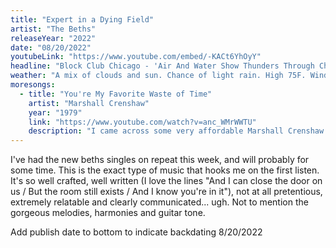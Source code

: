 ```yaml
---
title: "Expert in a Dying Field"
artist: "The Beths"
releaseYear: "2022"
date: "08/20/2022"
youtubeLink: "https://www.youtube.com/embed/-KACt6YhOyY"
headline: "Block Club Chicago - 'Air And Water Show Thunders Through Chicago’s Skies In Full Force Despite Weekend Weather'"
weather: "A mix of clouds and sun. Chance of light rain. High 75F. Winds S at 7 to 12 mph."
moresongs:
  - title: "You're My Favorite Waste of Time"
    artist: "Marshall Crenshaw"
    year: "1979"
    link: "https://www.youtube.com/watch?v=anc_WMrWWTU"
    description: "I came across some very affordable Marshall Crenshaw records while crate diving this weekend at Rattleback Records in Andersonville. The guy is a master melody craftsman, and this is one of his best tunes that always gets stuck in my head. Also, I have to brag because the cashier at the record store compliemented my find 🏆."
---
```


I've had the new beths singles on repeat this week, and will probably for some time. This is the exact type of music that hooks me on the first listen. It's so well crafted, well written (I love the lines "And I can close the door on us / But the room still exists /
And I know you're in it"), not at all pretentious, extremely relatable and clearly communicated... ugh. Not to mention the gorgeous melodies, harmonies and guitar tone.

Add publish date to bottom to indicate backdating
8/20/2022
